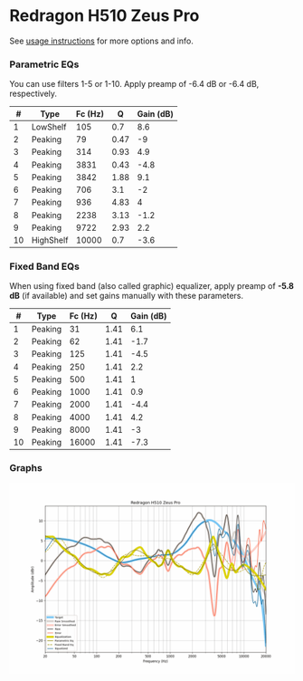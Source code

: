 # Redragon H510 Zeus Pro
See [usage instructions](https://github.com/jaakkopasanen/AutoEq#usage) for more options and info.

### Parametric EQs
You can use filters 1-5 or 1-10. Apply preamp of -6.4 dB or -6.4 dB, respectively.

|   # | Type      |   Fc (Hz) |    Q |   Gain (dB) |
|-----|-----------|-----------|------|-------------|
|   1 | LowShelf  |       105 | 0.7  |         8.6 |
|   2 | Peaking   |        79 | 0.47 |        -9   |
|   3 | Peaking   |       314 | 0.93 |         4.9 |
|   4 | Peaking   |      3831 | 0.43 |        -4.8 |
|   5 | Peaking   |      3842 | 1.88 |         9.1 |
|   6 | Peaking   |       706 | 3.1  |        -2   |
|   7 | Peaking   |       936 | 4.83 |         4   |
|   8 | Peaking   |      2238 | 3.13 |        -1.2 |
|   9 | Peaking   |      9722 | 2.93 |         2.2 |
|  10 | HighShelf |     10000 | 0.7  |        -3.6 |

### Fixed Band EQs
When using fixed band (also called graphic) equalizer, apply preamp of **-5.8 dB** (if available) and set gains manually with these parameters.

|   # | Type    |   Fc (Hz) |    Q |   Gain (dB) |
|-----|---------|-----------|------|-------------|
|   1 | Peaking |        31 | 1.41 |         6.1 |
|   2 | Peaking |        62 | 1.41 |        -1.7 |
|   3 | Peaking |       125 | 1.41 |        -4.5 |
|   4 | Peaking |       250 | 1.41 |         2.2 |
|   5 | Peaking |       500 | 1.41 |         1   |
|   6 | Peaking |      1000 | 1.41 |         0.9 |
|   7 | Peaking |      2000 | 1.41 |        -4.4 |
|   8 | Peaking |      4000 | 1.41 |         4.2 |
|   9 | Peaking |      8000 | 1.41 |        -3   |
|  10 | Peaking |     16000 | 1.41 |        -7.3 |

### Graphs
![](./Redragon%20H510%20Zeus%20Pro.png)
